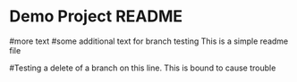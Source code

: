 # Demo Project README
#more text
#some additional text for branch testing
This is a simple readme file

#Testing a delete of a branch on this line.
This is bound to cause trouble